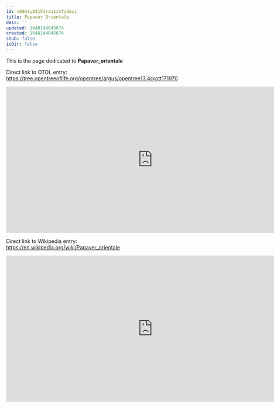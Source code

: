 ```yaml
---
id: v0dmty84154rda1zmfa5msi
title: Papaver Orientale
desc: ''
updated: 1648144045674
created: 1648144045674
stub: false
isDir: false
---
```

This is the page dedicated to **Papaver_orientale**


Direct link to OTOL entry: https://tree.opentreeoflife.org/opentree/argus/opentree13.4@ott171970



<html>
    <body>
    <iframe src="https://tree.opentreeoflife.org/opentree/argus/opentree13.4@ott171970"
    width="800" height="400" frameborder="0" allowfullscreen> </iframe>
    </body>
</html>
    


Direct link to Wikipedia entry: https://en.wikipedia.org/wiki/Papaver_orientale



<html>
    <body>
    <iframe src="https://en.wikipedia.org/wiki/Papaver_orientale"
    width="800" height="400" frameborder="0" allowfullscreen> </iframe>
    </body>
</html>
    
